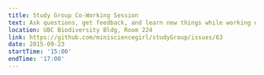 ```yaml
---
title: Study Group Co-Working Session
text: Ask questions, get feedback, and learn new things while working on your own projects.
location: UBC Biodiversity Bldg, Room 224 
link: https://github.com/minisciencegirl/studyGroup/issues/63
date: 2015-09-23
startTime: '15:00'
endTime: '17:00'
---
```

